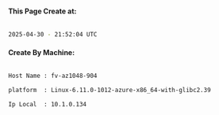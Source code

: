 
   
#### This Page Create at:

```bash

2025-04-30 - 21:52:04 UTC

```

#### Create By Machine:

```bash

Host Name : fv-az1048-904

platform  : Linux-6.11.0-1012-azure-x86_64-with-glibc2.39

Ip Local  : 10.1.0.134

```

